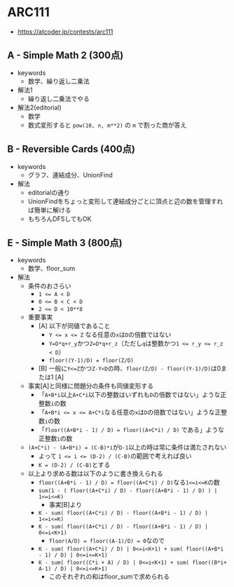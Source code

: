 # ARC111
* https://atcoder.jp/contests/arc111


## A - Simple Math 2 (300点)
* keywords
  - 数学、繰り返し二乗法
* 解法1
  - 繰り返し二乗法でやる
* 解法2(editorial)
  - 数学
  - 数式変形すると `pow(10, n, m**2)` の `m` で割った商が答え


## B - Reversible Cards (400点)
* keywords
  - グラフ、連結成分、UnionFind
* 解法
  - editorialの通り
  - UnionFindをちょっと変形して連結成分ごとに頂点と辺の数を管理すれば簡単に解ける
  - もちろんDFSしてもOK


## E - Simple Math 3 (800点)
* keywords
  - 数学、floor_sum
* 解法
  - 条件のおさらい
    - `1 <= A < D`
    - `0 <= B < C < D`
    - `2 <= D < 10**8`
  - 重要事実
    - [A] 以下が同値であること
      - `Y <= x <= Z` なる任意の`x`は`D`の倍数ではない
      - `Y=D*q+r_y`かつ`Z=D*q+r_z`（ただし`q`は整数かつ`1 <= r_y <= r_z < D`）
      - `floor((Y-1)/D) = floor(Z/D)`
    - [B] 一般に`Y<=Z`かつ`Z-Y<D`の時、`floor(Z/D) - floor((Y-1)/D)`は0または1 [A]
  - 事実[A]と同様に問題分の条件も同値変形する
    - 「`A+B*i`以上`A+C*i`以下の整数はいずれも`D`の倍数ではない」ような正整数`i`の数
    - 「`A+B*i <= x <= A+C*i`なる任意の`x`は`D`の倍数ではない」ような正整数`i`の数
    - 「`floor((A+B*i - 1) / D) = floor((A+C*i) / D)` である」ような正整数`i`の数
  - `(A+C*i) - (A+B*i) = (C-B)*i`が`D-1`以上の時は常に条件は満たされない
    - よって `1 <= i <= (D-2) / (C-B)`の範囲で考えれば良い
    - `K = (D-2) / (C-B)`とする
  - 以上より求める数は以下のように書き換えられる
    - `floor((A+B*i - 1) / D) = floor((A+C*i) / D)`なる`1<=i<=K`の数
    - `sum(1 - ( floor((A+C*i) / D) - floor((A+B*i - 1) / D) ) | 1<=i<=K)`
      - 事実[B]より
    - `K - sum( floor((A+C*i) / D) - floor((A+B*i - 1) / D) | 1<=i<=K)`
    - `K - sum( floor((A+C*i) / D) - floor((A+B*i - 1) / D) | 0<=i<K+1)`
      - `floor(A/D) = floor((A-1)/D) = 0`なので
    - `K - sum( floor((A+C*i) / D) | 0<=i<K+1) + sum( floor((A+B*i - 1) / D) | 0<=i<=K+1)`
    - `K - sum( floor((C*i + A) / D) | 0<=i<K+1) + sum( floor((B*i+ A-1) / D) | 0<=i<=K+1)`
      - このそれぞれの和はfloor_sumで求められる
